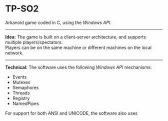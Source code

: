 # TP-SO2
Arkanoid game coded in C, using the <i>Windows API</i>.<br>
<hr>
<b>Idea:</b>
The game is built on a client-server architecture, and supports multiple players/spectators.<br>
Players can be on the same machine or different machines on the local network.
<hr>
<b>Technical:</b>
The software uses the following <i>Windows API</i> mechanisms:
<ul>
  <li>Events</li>
  <li>Mutexes</li>
  <li>Semaphores</li>
  <li>Threads</li>
  <li>Registry</li>
  <li>NamedPipes</li>
</ul>
For support for both ANSI and UNICODE, the software also uses <tchar.h>
